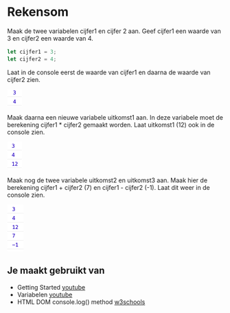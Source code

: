 # Rekensom

Maak de twee variabelen cijfer1 en cijfer 2 aan. Geef cijfer1 een waarde van 3 en cijfer2 een waarde van 4.
```javascript
let cijfer1 = 3;
let cijfer2 = 4;
```

Laat in de console eerst de waarde van cijfer1 en daarna de waarde van cijfer2 zien.

![console](images/rekensom-ui.png)

Maak daarna een nieuwe variabele uitkomst1 aan. In deze variabele moet de berekening cijfer1 * cijfer2 gemaakt worden.
Laat uitkomst1 (12) ook in de console zien.

![console](images/rekensom-deel-2-ui.png)

Maak nog de twee variabele uitkomst2 en uitkomst3 aan. Maak hier de berekening cijfer1 + cijfer2 (7) en cijfer1 - cijfer2 (-1). Laat dit weer in de console zien.

![console](images/rekensom-deel-3-ui.png)

## Je maakt gebruikt van
- Getting Started [youtube](https://www.youtube.com/watch?v=9B_JTznnV04)
- Variabelen [youtube](https://www.youtube.com/watch?v=HfWaYjRrIM4)
- HTML DOM console.log() method [w3schools](https://www.w3schools.com/jsref/met_console_log.asp)